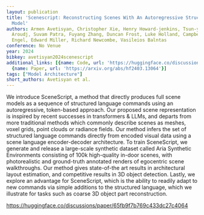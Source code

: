 ```yaml
---
layout: publication
title: 'Scenescript: Reconstructing Scenes With An Autoregressive Structured Language
  Model'
authors: Armen Avetisyan, Christopher Xie, Henry Howard-jenkins, Tsun-yi Yang, Samir
  Aroudj, Suvam Patra, Fuyang Zhang, Duncan Frost, Luke Holland, Campbell Orme, Jakob
  Engel, Edward Miller, Richard Newcombe, Vasileios Balntas
conference: No Venue
year: 2024
bibkey: avetisyan2024scenescript
additional_links: [{name: Code, url: 'https://huggingface.co/discussions/paper/65fb9f7b769c433dc27c4064'},
  {name: Paper, url: 'https://arxiv.org/abs/hf2403.13064'}]
tags: ["Model Architecture"]
short_authors: Avetisyan et al.
---
```

We introduce SceneScript, a method that directly produces full scene models as a sequence of structured language commands using an autoregressive, token-based approach. Our proposed scene representation is inspired by recent successes in transformers & LLMs, and departs from more traditional methods which commonly describe scenes as meshes, voxel grids, point clouds or radiance fields. Our method infers the set of structured language commands directly from encoded visual data using a scene language encoder-decoder architecture. To train SceneScript, we generate and release a large-scale synthetic dataset called Aria Synthetic Environments consisting of 100k high-quality in-door scenes, with photorealistic and ground-truth annotated renders of egocentric scene walkthroughs. Our method gives state-of-the art results in architectural layout estimation, and competitive results in 3D object detection. Lastly, we explore an advantage for SceneScript, which is the ability to readily adapt to new commands via simple additions to the structured language, which we illustrate for tasks such as coarse 3D object part reconstruction.

https://huggingface.co/discussions/paper/65fb9f7b769c433dc27c4064